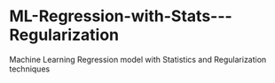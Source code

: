 # ML-Regression-with-Stats---Regularization
Machine Learning Regression model with Statistics and Regularization techniques
